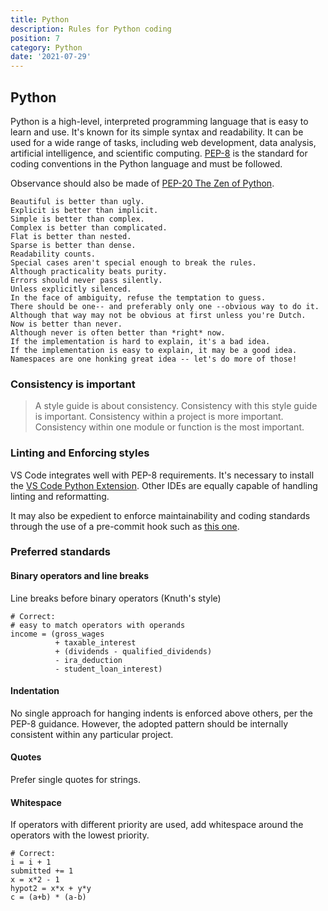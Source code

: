 ```yaml
---
title: Python
description: Rules for Python coding
position: 7
category: Python
date: '2021-07-29'
---
```


## Python

Python is a high-level, interpreted programming language that is easy to learn
and use. It's known for its simple syntax and readability. It can be used for
a wide range of tasks, including web development, data analysis, artificial
intelligence, and scientific computing. [PEP-8][pep8] is the standard for
coding conventions in the Python language and must be followed.

Observance should also be made of [PEP-20 The Zen of Python][pep20].

```
Beautiful is better than ugly.
Explicit is better than implicit.
Simple is better than complex.
Complex is better than complicated.
Flat is better than nested.
Sparse is better than dense.
Readability counts.
Special cases aren't special enough to break the rules.
Although practicality beats purity.
Errors should never pass silently.
Unless explicitly silenced.
In the face of ambiguity, refuse the temptation to guess.
There should be one-- and preferably only one --obvious way to do it.
Although that way may not be obvious at first unless you're Dutch.
Now is better than never.
Although never is often better than *right* now.
If the implementation is hard to explain, it's a bad idea.
If the implementation is easy to explain, it may be a good idea.
Namespaces are one honking great idea -- let's do more of those!
```

[pep8]: https://www.python.org/dev/peps/pep-0008/
[pep20]: https://www.python.org/dev/peps/pep-0020/

### Consistency is important

> A style guide is about consistency. Consistency with this style guide is important.
> Consistency within a project is more important. Consistency within one module or
> function is the most important.

### Linting and Enforcing styles

VS Code integrates well with PEP-8 requirements. It's necessary to install the [VS Code Python Extension][vs-code].
Other IDEs are equally capable of handling linting and reformatting.

It may also be expedient to enforce maintainability and coding standards through the use of a pre-commit hook such
as [this one][pre-commit].

[vs-code]: https://github.com/Microsoft/vscode-python
[pre-commit]: https://github.com/scivision/gitMC/blob/main/examples/pre-commit

### Preferred standards

#### Binary operators and line breaks

Line breaks before binary operators (Knuth's style)

```
# Correct:
# easy to match operators with operands
income = (gross_wages
          + taxable_interest
          + (dividends - qualified_dividends)
          - ira_deduction
          - student_loan_interest)
```

#### Indentation

No single approach for hanging indents is enforced above others, per the PEP-8 guidance. However, the
adopted pattern should be internally consistent within any particular project.

#### Quotes

Prefer single quotes for strings.

#### Whitespace

If operators with different priority are used, add whitespace around the operators with the lowest priority.

```
# Correct:
i = i + 1
submitted += 1
x = x*2 - 1
hypot2 = x*x + y*y
c = (a+b) * (a-b)
```
